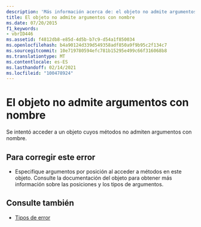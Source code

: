 ```yaml
---
description: 'Más información acerca de: el objeto no admite argumentos con nombre'
title: El objeto no admite argumentos con nombre
ms.date: 07/20/2015
f1_keywords:
- vbrID446
ms.assetid: f4812db8-e85d-4d5b-b7c9-d54a1f850034
ms.openlocfilehash: b4a90124d339d549358adf850a9f9b95c2f134c7
ms.sourcegitcommit: 10e719780594efc781b15295e499c66f316068b8
ms.translationtype: MT
ms.contentlocale: es-ES
ms.lasthandoff: 02/14/2021
ms.locfileid: "100478924"
---
```

# <a name="object-doesnt-support-named-arguments"></a>El objeto no admite argumentos con nombre

Se intentó acceder a un objeto cuyos métodos no admiten argumentos con nombre.  
  
## <a name="to-correct-this-error"></a>Para corregir este error  
  
- Especifique argumentos por posición al acceder a métodos en este objeto. Consulte la documentación del objeto para obtener más información sobre las posiciones y los tipos de argumentos.  
  
## <a name="see-also"></a>Consulte también

- [Tipos de error](../programming-guide/language-features/error-types.md)
